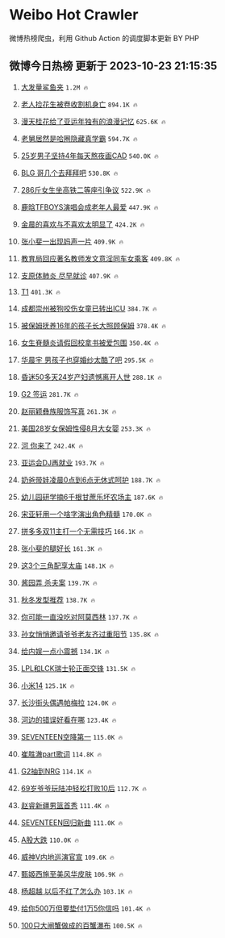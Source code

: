# Weibo Hot Crawler 



微博热榜爬虫，利用 Github Action 的调度脚本更新 BY PHP 


## 微博今日热榜 更新于 2023-10-23 21:15:35 
1. [大发量鲨鱼夹](https://s.weibo.com/weibo?q=%E5%A4%A7%E5%8F%91%E9%87%8F%E9%B2%A8%E9%B1%BC%E5%A4%B9&t=31&band_rank=1&Refer=top) `1.2M 🔥` 

1. [老人捡花生被卷收割机身亡](https://s.weibo.com/weibo?q=%23%E8%80%81%E4%BA%BA%E6%8D%A1%E8%8A%B1%E7%94%9F%E8%A2%AB%E5%8D%B7%E6%94%B6%E5%89%B2%E6%9C%BA%E8%BA%AB%E4%BA%A1%23&t=31&band_rank=2&Refer=top) `894.1K 🔥` 

1. [漫天桂花给了亚运年独有的浪漫记忆](https://s.weibo.com/weibo?q=%23%E6%BC%AB%E5%A4%A9%E6%A1%82%E8%8A%B1%E7%BB%99%E4%BA%86%E4%BA%9A%E8%BF%90%E5%B9%B4%E7%8B%AC%E6%9C%89%E7%9A%84%E6%B5%AA%E6%BC%AB%E8%AE%B0%E5%BF%86%23&t=31&band_rank=3&Refer=top) `625.6K 🔥` 

1. [老舅居然是哈圈隐藏真学霸](https://s.weibo.com/weibo?q=%23%E8%80%81%E8%88%85%E5%B1%85%E7%84%B6%E6%98%AF%E5%93%88%E5%9C%88%E9%9A%90%E8%97%8F%E7%9C%9F%E5%AD%A6%E9%9C%B8%23&t=31&band_rank=4&Refer=top) `594.7K 🔥` 

1. [25岁男子坚持4年每天熬夜画CAD](https://s.weibo.com/weibo?q=%2325%E5%B2%81%E7%94%B7%E5%AD%90%E5%9D%9A%E6%8C%814%E5%B9%B4%E6%AF%8F%E5%A4%A9%E7%86%AC%E5%A4%9C%E7%94%BBCAD%23&t=31&band_rank=5&Refer=top) `540.0K 🔥` 

1. [BLG 哥几个去拜拜吧](https://s.weibo.com/weibo?q=BLG%20%E5%93%A5%E5%87%A0%E4%B8%AA%E5%8E%BB%E6%8B%9C%E6%8B%9C%E5%90%A7&t=31&band_rank=6&Refer=top) `530.8K 🔥` 

1. [286斤女生坐高铁二等座引争议](https://s.weibo.com/weibo?q=%23286%E6%96%A4%E5%A5%B3%E7%94%9F%E5%9D%90%E9%AB%98%E9%93%81%E4%BA%8C%E7%AD%89%E5%BA%A7%E5%BC%95%E4%BA%89%E8%AE%AE%23&t=31&band_rank=7&Refer=top) `522.9K 🔥` 

1. [鹿晗TFBOYS演唱会成老年人最爱](https://s.weibo.com/weibo?q=%23%E9%B9%BF%E6%99%97TFBOYS%E6%BC%94%E5%94%B1%E4%BC%9A%E6%88%90%E8%80%81%E5%B9%B4%E4%BA%BA%E6%9C%80%E7%88%B1%23&t=31&band_rank=8&Refer=top) `447.9K 🔥` 

1. [金晨的喜欢与不喜欢太明显了](https://s.weibo.com/weibo?q=%23%E9%87%91%E6%99%A8%E7%9A%84%E5%96%9C%E6%AC%A2%E4%B8%8E%E4%B8%8D%E5%96%9C%E6%AC%A2%E5%A4%AA%E6%98%8E%E6%98%BE%E4%BA%86%23&t=31&band_rank=9&Refer=top) `424.2K 🔥` 

1. [张小斐一出现妈声一片](https://s.weibo.com/weibo?q=%E5%BC%A0%E5%B0%8F%E6%96%90%E4%B8%80%E5%87%BA%E7%8E%B0%E5%A6%88%E5%A3%B0%E4%B8%80%E7%89%87&t=31&band_rank=10&Refer=top) `409.9K 🔥` 

1. [教育局回应著名教师发文意淫同车女乘客](https://s.weibo.com/weibo?q=%23%E6%95%99%E8%82%B2%E5%B1%80%E5%9B%9E%E5%BA%94%E8%91%97%E5%90%8D%E6%95%99%E5%B8%88%E5%8F%91%E6%96%87%E6%84%8F%E6%B7%AB%E5%90%8C%E8%BD%A6%E5%A5%B3%E4%B9%98%E5%AE%A2%23&t=31&band_rank=11&Refer=top) `409.8K 🔥` 

1. [支原体肺炎 尽早就诊](https://s.weibo.com/weibo?q=%E6%94%AF%E5%8E%9F%E4%BD%93%E8%82%BA%E7%82%8E%20%E5%B0%BD%E6%97%A9%E5%B0%B1%E8%AF%8A&t=31&band_rank=12&Refer=top) `407.9K 🔥` 

1. [T1](https://s.weibo.com/weibo?q=T1&t=31&band_rank=13&Refer=top) `401.3K 🔥` 

1. [成都崇州被狗咬伤女童已转出ICU](https://s.weibo.com/weibo?q=%23%E6%88%90%E9%83%BD%E5%B4%87%E5%B7%9E%E8%A2%AB%E7%8B%97%E5%92%AC%E4%BC%A4%E5%A5%B3%E7%AB%A5%E5%B7%B2%E8%BD%AC%E5%87%BAICU%23&t=31&band_rank=14&Refer=top) `384.7K 🔥` 

1. [被保姆抚养16年的孩子长大照顾保姆](https://s.weibo.com/weibo?q=%23%E8%A2%AB%E4%BF%9D%E5%A7%86%E6%8A%9A%E5%85%BB16%E5%B9%B4%E7%9A%84%E5%AD%A9%E5%AD%90%E9%95%BF%E5%A4%A7%E7%85%A7%E9%A1%BE%E4%BF%9D%E5%A7%86%23&t=31&band_rank=15&Refer=top) `378.4K 🔥` 

1. [女生脊髓炎请假回校拿书被爱包围](https://s.weibo.com/weibo?q=%23%E5%A5%B3%E7%94%9F%E8%84%8A%E9%AB%93%E7%82%8E%E8%AF%B7%E5%81%87%E5%9B%9E%E6%A0%A1%E6%8B%BF%E4%B9%A6%E8%A2%AB%E7%88%B1%E5%8C%85%E5%9B%B4%23&t=31&band_rank=16&Refer=top) `350.4K 🔥` 

1. [华晨宇 男孩子也穿婚纱太酷了吧](https://s.weibo.com/weibo?q=%E5%8D%8E%E6%99%A8%E5%AE%87%20%E7%94%B7%E5%AD%A9%E5%AD%90%E4%B9%9F%E7%A9%BF%E5%A9%9A%E7%BA%B1%E5%A4%AA%E9%85%B7%E4%BA%86%E5%90%A7&t=31&band_rank=17&Refer=top) `295.5K 🔥` 

1. [昏迷50多天24岁产妇遗憾离开人世](https://s.weibo.com/weibo?q=%23%E6%98%8F%E8%BF%B750%E5%A4%9A%E5%A4%A924%E5%B2%81%E4%BA%A7%E5%A6%87%E9%81%97%E6%86%BE%E7%A6%BB%E5%BC%80%E4%BA%BA%E4%B8%96%23&t=31&band_rank=18&Refer=top) `288.1K 🔥` 

1. [G2 签运](https://s.weibo.com/weibo?q=G2%20%E7%AD%BE%E8%BF%90&t=31&band_rank=19&Refer=top) `281.7K 🔥` 

1. [赵丽颖彝族服饰写真](https://s.weibo.com/weibo?q=%23%E8%B5%B5%E4%B8%BD%E9%A2%96%E5%BD%9D%E6%97%8F%E6%9C%8D%E9%A5%B0%E5%86%99%E7%9C%9F%23&t=31&band_rank=20&Refer=top) `261.3K 🔥` 

1. [美国28岁女保姆性侵8月大女婴](https://s.weibo.com/weibo?q=%23%E7%BE%8E%E5%9B%BD28%E5%B2%81%E5%A5%B3%E4%BF%9D%E5%A7%86%E6%80%A7%E4%BE%B58%E6%9C%88%E5%A4%A7%E5%A5%B3%E5%A9%B4%23&t=31&band_rank=21&Refer=top) `253.3K 🔥` 

1. [河 你来了](https://s.weibo.com/weibo?q=%E6%B2%B3%20%E4%BD%A0%E6%9D%A5%E4%BA%86&t=31&band_rank=22&Refer=top) `242.4K 🔥` 

1. [亚运会DJ再就业](https://s.weibo.com/weibo?q=%23%E4%BA%9A%E8%BF%90%E4%BC%9ADJ%E5%86%8D%E5%B0%B1%E4%B8%9A%23&t=31&band_rank=23&Refer=top) `193.7K 🔥` 

1. [奶爸带娃凌晨0点到6点无休式呵护](https://s.weibo.com/weibo?q=%23%E5%A5%B6%E7%88%B8%E5%B8%A6%E5%A8%83%E5%87%8C%E6%99%A80%E7%82%B9%E5%88%B06%E7%82%B9%E6%97%A0%E4%BC%91%E5%BC%8F%E5%91%B5%E6%8A%A4%23&t=31&band_rank=24&Refer=top) `188.7K 🔥` 

1. [幼儿园研学摘6千根甘蔗乐坏农场主](https://s.weibo.com/weibo?q=%23%E5%B9%BC%E5%84%BF%E5%9B%AD%E7%A0%94%E5%AD%A6%E6%91%986%E5%8D%83%E6%A0%B9%E7%94%98%E8%94%97%E4%B9%90%E5%9D%8F%E5%86%9C%E5%9C%BA%E4%B8%BB%23&t=31&band_rank=25&Refer=top) `187.6K 🔥` 

1. [宋亚轩用一个啥字演出角色精髓](https://s.weibo.com/weibo?q=%23%E5%AE%8B%E4%BA%9A%E8%BD%A9%E7%94%A8%E4%B8%80%E4%B8%AA%E5%95%A5%E5%AD%97%E6%BC%94%E5%87%BA%E8%A7%92%E8%89%B2%E7%B2%BE%E9%AB%93%23&t=31&band_rank=26&Refer=top) `170.0K 🔥` 

1. [拼多多双11主打一个无需技巧](https://s.weibo.com/weibo?q=%23%E6%8B%BC%E5%A4%9A%E5%A4%9A%E5%8F%8C11%E4%B8%BB%E6%89%93%E4%B8%80%E4%B8%AA%E6%97%A0%E9%9C%80%E6%8A%80%E5%B7%A7%23&t=31&band_rank=27&Refer=top) `166.1K 🔥` 

1. [张小斐的腿好长](https://s.weibo.com/weibo?q=%23%E5%BC%A0%E5%B0%8F%E6%96%90%E7%9A%84%E8%85%BF%E5%A5%BD%E9%95%BF%23&t=31&band_rank=28&Refer=top) `161.3K 🔥` 

1. [这3个三角配享太庙](https://s.weibo.com/weibo?q=%23%E8%BF%993%E4%B8%AA%E4%B8%89%E8%A7%92%E9%85%8D%E4%BA%AB%E5%A4%AA%E5%BA%99%23&t=31&band_rank=29&Refer=top) `148.1K 🔥` 

1. [酱园弄 杀夫案](https://s.weibo.com/weibo?q=%E9%85%B1%E5%9B%AD%E5%BC%84%20%E6%9D%80%E5%A4%AB%E6%A1%88&t=31&band_rank=30&Refer=top) `139.7K 🔥` 

1. [秋冬发型推荐](https://s.weibo.com/weibo?q=%E7%A7%8B%E5%86%AC%E5%8F%91%E5%9E%8B%E6%8E%A8%E8%8D%90&t=31&band_rank=31&Refer=top) `138.7K 🔥` 

1. [你可能一直没吃对阿莫西林](https://s.weibo.com/weibo?q=%E4%BD%A0%E5%8F%AF%E8%83%BD%E4%B8%80%E7%9B%B4%E6%B2%A1%E5%90%83%E5%AF%B9%E9%98%BF%E8%8E%AB%E8%A5%BF%E6%9E%97&t=31&band_rank=32&Refer=top) `137.7K 🔥` 

1. [孙女悄悄邀请爷爷老友齐过重阳节](https://s.weibo.com/weibo?q=%23%E5%AD%99%E5%A5%B3%E6%82%84%E6%82%84%E9%82%80%E8%AF%B7%E7%88%B7%E7%88%B7%E8%80%81%E5%8F%8B%E9%BD%90%E8%BF%87%E9%87%8D%E9%98%B3%E8%8A%82%23&t=31&band_rank=33&Refer=top) `135.8K 🔥` 

1. [给内娱一点小震撼](https://s.weibo.com/weibo?q=%23%E7%BB%99%E5%86%85%E5%A8%B1%E4%B8%80%E7%82%B9%E5%B0%8F%E9%9C%87%E6%92%BC%23&t=31&band_rank=34&Refer=top) `134.1K 🔥` 

1. [LPL和LCK瑞士轮正面交锋](https://s.weibo.com/weibo?q=%23LPL%E5%92%8CLCK%E7%91%9E%E5%A3%AB%E8%BD%AE%E6%AD%A3%E9%9D%A2%E4%BA%A4%E9%94%8B%23&t=31&band_rank=35&Refer=top) `131.5K 🔥` 

1. [小米14](https://s.weibo.com/weibo?q=%E5%B0%8F%E7%B1%B314&t=31&band_rank=36&Refer=top) `125.1K 🔥` 

1. [长沙街头偶遇帕梅拉](https://s.weibo.com/weibo?q=%23%E9%95%BF%E6%B2%99%E8%A1%97%E5%A4%B4%E5%81%B6%E9%81%87%E5%B8%95%E6%A2%85%E6%8B%89%23&t=31&band_rank=37&Refer=top) `124.0K 🔥` 

1. [河边的错误好看在哪](https://s.weibo.com/weibo?q=%E6%B2%B3%E8%BE%B9%E7%9A%84%E9%94%99%E8%AF%AF%E5%A5%BD%E7%9C%8B%E5%9C%A8%E5%93%AA&t=31&band_rank=38&Refer=top) `123.4K 🔥` 

1. [SEVENTEEN空降第一](https://s.weibo.com/weibo?q=%23SEVENTEEN%E7%A9%BA%E9%99%8D%E7%AC%AC%E4%B8%80%23&t=31&band_rank=39&Refer=top) `115.0K 🔥` 

1. [崔胜澈part歌词](https://s.weibo.com/weibo?q=%23%E5%B4%94%E8%83%9C%E6%BE%88part%E6%AD%8C%E8%AF%8D%23&t=31&band_rank=40&Refer=top) `114.8K 🔥` 

1. [G2抽到NRG](https://s.weibo.com/weibo?q=%23G2%E6%8A%BD%E5%88%B0NRG%23&t=31&band_rank=41&Refer=top) `114.1K 🔥` 

1. [69岁爷爷玩陆冲轻松打败10后](https://s.weibo.com/weibo?q=%2369%E5%B2%81%E7%88%B7%E7%88%B7%E7%8E%A9%E9%99%86%E5%86%B2%E8%BD%BB%E6%9D%BE%E6%89%93%E8%B4%A510%E5%90%8E%23&t=31&band_rank=42&Refer=top) `112.7K 🔥` 

1. [赵睿新疆男篮首秀](https://s.weibo.com/weibo?q=%23%E8%B5%B5%E7%9D%BF%E6%96%B0%E7%96%86%E7%94%B7%E7%AF%AE%E9%A6%96%E7%A7%80%23&t=31&band_rank=43&Refer=top) `111.4K 🔥` 

1. [SEVENTEEN回归新曲](https://s.weibo.com/weibo?q=SEVENTEEN%E5%9B%9E%E5%BD%92%E6%96%B0%E6%9B%B2&t=31&band_rank=44&Refer=top) `111.0K 🔥` 

1. [A股大跌](https://s.weibo.com/weibo?q=%23A%E8%82%A1%E5%A4%A7%E8%B7%8C%23&t=31&band_rank=45&Refer=top) `110.0K 🔥` 

1. [威神V内地巡演官宣](https://s.weibo.com/weibo?q=%23%E5%A8%81%E7%A5%9EV%E5%86%85%E5%9C%B0%E5%B7%A1%E6%BC%94%E5%AE%98%E5%AE%A3%23&t=31&band_rank=46&Refer=top) `109.6K 🔥` 

1. [甄姬西施至美风华皮肤](https://s.weibo.com/weibo?q=%23%E7%94%84%E5%A7%AC%E8%A5%BF%E6%96%BD%E8%87%B3%E7%BE%8E%E9%A3%8E%E5%8D%8E%E7%9A%AE%E8%82%A4%23&t=31&band_rank=47&Refer=top) `106.9K 🔥` 

1. [杨超越 以后不红了怎么办](https://s.weibo.com/weibo?q=%E6%9D%A8%E8%B6%85%E8%B6%8A%20%E4%BB%A5%E5%90%8E%E4%B8%8D%E7%BA%A2%E4%BA%86%E6%80%8E%E4%B9%88%E5%8A%9E&t=31&band_rank=48&Refer=top) `103.1K 🔥` 

1. [给你500万但要垫付1万5你信吗](https://s.weibo.com/weibo?q=%23%E7%BB%99%E4%BD%A0500%E4%B8%87%E4%BD%86%E8%A6%81%E5%9E%AB%E4%BB%981%E4%B8%875%E4%BD%A0%E4%BF%A1%E5%90%97%23&t=31&band_rank=49&Refer=top) `101.4K 🔥` 

1. [100只大闸蟹做成的百蟹瀑布](https://s.weibo.com/weibo?q=100%E5%8F%AA%E5%A4%A7%E9%97%B8%E8%9F%B9%E5%81%9A%E6%88%90%E7%9A%84%E7%99%BE%E8%9F%B9%E7%80%91%E5%B8%83&t=31&band_rank=50&Refer=top) `100.5K 🔥` 

